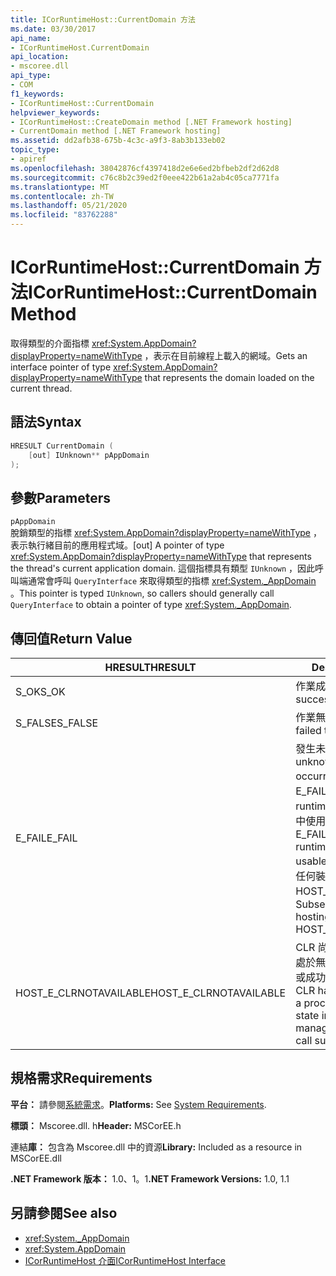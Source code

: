 ```yaml
---
title: ICorRuntimeHost::CurrentDomain 方法
ms.date: 03/30/2017
api_name:
- ICorRuntimeHost.CurrentDomain
api_location:
- mscoree.dll
api_type:
- COM
f1_keywords:
- ICorRuntimeHost::CurrentDomain
helpviewer_keywords:
- ICorRuntimeHost::CreateDomain method [.NET Framework hosting]
- CurrentDomain method [.NET Framework hosting]
ms.assetid: dd2afb38-675b-4c3c-a9f3-8ab3b133eb02
topic_type:
- apiref
ms.openlocfilehash: 38042876cf4397418d2e6e6ed2bfbeb2df2d62d8
ms.sourcegitcommit: c76c8b2c39ed2f0eee422b61a2ab4c05ca7771fa
ms.translationtype: MT
ms.contentlocale: zh-TW
ms.lasthandoff: 05/21/2020
ms.locfileid: "83762288"
---
```

# <a name="icorruntimehostcurrentdomain-method"></a><span data-ttu-id="4b793-102">ICorRuntimeHost::CurrentDomain 方法</span><span class="sxs-lookup"><span data-stu-id="4b793-102">ICorRuntimeHost::CurrentDomain Method</span></span>
<span data-ttu-id="4b793-103">取得類型的介面指標 <xref:System.AppDomain?displayProperty=nameWithType> ，表示在目前線程上載入的網域。</span><span class="sxs-lookup"><span data-stu-id="4b793-103">Gets an interface pointer of type <xref:System.AppDomain?displayProperty=nameWithType> that represents the domain loaded on the current thread.</span></span>  
  
## <a name="syntax"></a><span data-ttu-id="4b793-104">語法</span><span class="sxs-lookup"><span data-stu-id="4b793-104">Syntax</span></span>  
  
```cpp  
HRESULT CurrentDomain (  
    [out] IUnknown** pAppDomain  
);  
```  
  
## <a name="parameters"></a><span data-ttu-id="4b793-105">參數</span><span class="sxs-lookup"><span data-stu-id="4b793-105">Parameters</span></span>  
 `pAppDomain`  
 <span data-ttu-id="4b793-106">脫銷類型的指標 <xref:System.AppDomain?displayProperty=nameWithType> ，表示執行緒目前的應用程式域。</span><span class="sxs-lookup"><span data-stu-id="4b793-106">[out] A pointer of type <xref:System.AppDomain?displayProperty=nameWithType> that represents the thread's current application domain.</span></span> <span data-ttu-id="4b793-107">這個指標具有類型 `IUnknown` ，因此呼叫端通常會呼叫 `QueryInterface` 來取得類型的指標 <xref:System._AppDomain> 。</span><span class="sxs-lookup"><span data-stu-id="4b793-107">This pointer is typed `IUnknown`, so callers should generally call `QueryInterface` to obtain a pointer of type <xref:System._AppDomain>.</span></span>  
  
## <a name="return-value"></a><span data-ttu-id="4b793-108">傳回值</span><span class="sxs-lookup"><span data-stu-id="4b793-108">Return Value</span></span>  
  
|<span data-ttu-id="4b793-109">HRESULT</span><span class="sxs-lookup"><span data-stu-id="4b793-109">HRESULT</span></span>|<span data-ttu-id="4b793-110">Description</span><span class="sxs-lookup"><span data-stu-id="4b793-110">Description</span></span>|  
|-------------|-----------------|  
|<span data-ttu-id="4b793-111">S_OK</span><span class="sxs-lookup"><span data-stu-id="4b793-111">S_OK</span></span>|<span data-ttu-id="4b793-112">作業成功。</span><span class="sxs-lookup"><span data-stu-id="4b793-112">The operation was successful.</span></span>|  
|<span data-ttu-id="4b793-113">S_FALSE</span><span class="sxs-lookup"><span data-stu-id="4b793-113">S_FALSE</span></span>|<span data-ttu-id="4b793-114">作業無法完成。</span><span class="sxs-lookup"><span data-stu-id="4b793-114">The operation failed to complete.</span></span>|  
|<span data-ttu-id="4b793-115">E_FAIL</span><span class="sxs-lookup"><span data-stu-id="4b793-115">E_FAIL</span></span>|<span data-ttu-id="4b793-116">發生未知的嚴重失敗。</span><span class="sxs-lookup"><span data-stu-id="4b793-116">An unknown, catastrophic failure occurred.</span></span> <span data-ttu-id="4b793-117">如果方法傳回 E_FAIL，則 common language runtime （CLR）就無法在進程中使用。</span><span class="sxs-lookup"><span data-stu-id="4b793-117">If a method returns E_FAIL, the common language runtime (CLR) is no longer usable in the process.</span></span> <span data-ttu-id="4b793-118">後續對任何裝載 Api 的呼叫都會傳回 HOST_E_CLRNOTAVAILABLE。</span><span class="sxs-lookup"><span data-stu-id="4b793-118">Subsequent calls to any hosting APIs return HOST_E_CLRNOTAVAILABLE.</span></span>|  
|<span data-ttu-id="4b793-119">HOST_E_CLRNOTAVAILABLE</span><span class="sxs-lookup"><span data-stu-id="4b793-119">HOST_E_CLRNOTAVAILABLE</span></span>|<span data-ttu-id="4b793-120">CLR 尚未載入進程中，或 CLR 處於無法執行 managed 程式碼或成功處理呼叫的狀態。</span><span class="sxs-lookup"><span data-stu-id="4b793-120">The CLR has not been loaded into a process, or the CLR is in a state in which it cannot run managed code or process the call successfully.</span></span>|  
  
## <a name="requirements"></a><span data-ttu-id="4b793-121">規格需求</span><span class="sxs-lookup"><span data-stu-id="4b793-121">Requirements</span></span>  
 <span data-ttu-id="4b793-122">**平台：** 請參閱[系統需求](../../get-started/system-requirements.md)。</span><span class="sxs-lookup"><span data-stu-id="4b793-122">**Platforms:** See [System Requirements](../../get-started/system-requirements.md).</span></span>  
  
 <span data-ttu-id="4b793-123">**標頭：** Mscoree.dll. h</span><span class="sxs-lookup"><span data-stu-id="4b793-123">**Header:** MSCorEE.h</span></span>  
  
 <span data-ttu-id="4b793-124">連結**庫：** 包含為 Mscoree.dll 中的資源</span><span class="sxs-lookup"><span data-stu-id="4b793-124">**Library:** Included as a resource in MSCorEE.dll</span></span>  
  
 <span data-ttu-id="4b793-125">**.NET Framework 版本：** 1.0、1。1</span><span class="sxs-lookup"><span data-stu-id="4b793-125">**.NET Framework Versions:** 1.0, 1.1</span></span>  
  
## <a name="see-also"></a><span data-ttu-id="4b793-126">另請參閱</span><span class="sxs-lookup"><span data-stu-id="4b793-126">See also</span></span>

- <xref:System._AppDomain>
- <xref:System.AppDomain>
- [<span data-ttu-id="4b793-127">ICorRuntimeHost 介面</span><span class="sxs-lookup"><span data-stu-id="4b793-127">ICorRuntimeHost Interface</span></span>](icorruntimehost-interface.md)
